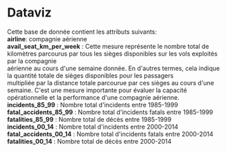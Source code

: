 # Dataviz  
Cette base de donnée contient les attributs suivants:  
**airline**: compagnie aérienne  
**avail_seat_km_per_week** : Cette mesure représente le nombre total de kilomètres parcourus par tous les sièges disponibles sur les vols exploités par la compagnie  
                         aérienne au cours d'une semaine donnée. En d'autres termes, cela indique la quantité totale de sièges disponibles pour les passagers   
                         multipliée par la distance totale parcourue par ces sièges au cours d'une semaine. C'est une mesure importante pour évaluer la capacité   
                         opérationnelle et la performance d'une compagnie aérienne.  
**incidents_85_99** : Nombre total d'incidents entre 1985-1999  
**fatal_accidents_85_99** : Nombre total d'incidents fatals entre 1985-1999  
**fatalities_85_99** : Nombre total de décès entre 1985-1999  
**incidents_00_14** : Nombre total d'incidents entre 2000-2014  
**fatal_accidents_00_14** : Nombre total d'incidents fatals entre 2000-2014  
**fatalities_00_14** : Nombre total de décès entre 2000-2014  
